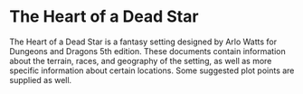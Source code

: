 # The Heart of a Dead Star

The Heart of a Dead Star is a fantasy setting designed by Arlo Watts for Dungeons and Dragons 5th edition. These documents contain information about the terrain, races, and geography of the setting, as well as more specific information about certain locations. Some suggested plot points are supplied as well.
